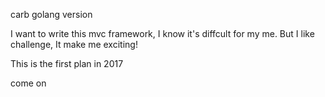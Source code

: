 carb golang version

I want to write this mvc framework, I know it's diffcult for my me. But I like challenge,
It make me exciting!

This is the first plan in 2017

come on
